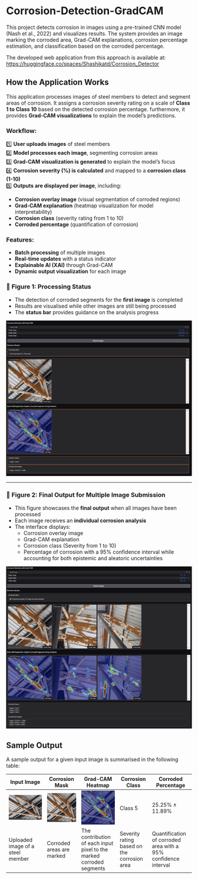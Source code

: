 # Corrosion-Detection-GradCAM
This project detects corrosion in images using a pre-trained CNN model (Nash et al., 2022) and visualizes results. The system provides an image marking the corroded area, Grad-CAM explanations, corrosion percentage estimation, and classification based on the corroded percentage.

The developed web application from this approach is available at: https://huggingface.co/spaces/Shashikatd/Corrosion_Detector

## How the Application Works

This application processes images of steel members to detect and segment areas of corrosion. It assigns a corrosion severity rating on a scale of **Class 1 to Class 10** based on the detected corrosion percentage. furthermore, it provides **Grad-CAM visualizations** to explain the model’s predictions.

### Workflow:
1️⃣ **User uploads images** of steel members  
2️⃣ **Model processes each image**, segmenting corrosion areas  
3️⃣ **Grad-CAM visualization is generated** to explain the model’s focus  
4️⃣ **Corrosion severity (%) is calculated** and mapped to a **corrosion class (1-10)**  
5️⃣ **Outputs are displayed per image**, including:
   - **Corrosion overlay image** (visual segmentation of corroded regions)  
   - **Grad-CAM explanation** (heatmap visualization for model interpretability)  
   - **Corrosion class** (severity rating from 1 to 10)  
   - **Corroded percentage** (quantification of corrosion)  

### Features:
- **Batch processing** of multiple images  
- **Real-time updates** with a status indicator  
- **Explainable AI (XAI)** through Grad-CAM  
- **Dynamic output visualization** for each image  

### 🔹 **Figure 1: Processing Status**
- The detection of corroded segments for the **first image** is completed
- Results are visualised while other images are still being processed
- The **status bar** provides guidance on the analysis progress

![Processing Image 1](https://github.com/janavodnirmalj/Corrosion-Detection-GradCAM/blob/main/WebApp_Processing.png)

---

### 🔹 **Figure 2: Final Output for Multiple Image Submission**
- This figure showcases the **final output** when all images have been processed
- Each image receives an **individual corrosion analysis**
- The interface displays:
  - Corrosion overlay image
  - Grad-CAM explanation
  - Corrosion class (Severity from 1 to 10)
  - Percentage of corrosion with a 95% confidence interval while accounting for both epistemic and aleatoric uncertainties

![Final Output](https://github.com/janavodnirmalj/Corrosion-Detection-GradCAM/blob/main/WebApp_Output.png)

## Sample Output
A sample output for a given input image is summarised in the following table:

| Input Image | Corrosion Mask | Grad-CAM Heatmap | Corrosion Class | Corroded Percentage |
|-------------|-----------------|----------------|-----------------|-------------------|
| ![Input](https://github.com/janavodnirmalj/Corrosion-Detection-GradCAM/blob/main/Image1.png)|  ![Mask](https://github.com/janavodnirmalj/Corrosion-Detection-GradCAM/blob/main/Image1_OL.png) | ![Grad-CAM](https://github.com/janavodnirmalj/Corrosion-Detection-GradCAM/blob/main/Image1_GC.png) |Class 5 | 25.25% ± 11.89% |
|Uploaded image of a steel member|Corroded areas are marked|The contribution of each input pixel to the marked corroded segments|Severity rating based on the corrosion area|Quantification of corroded area with a 95% confidence interval|

